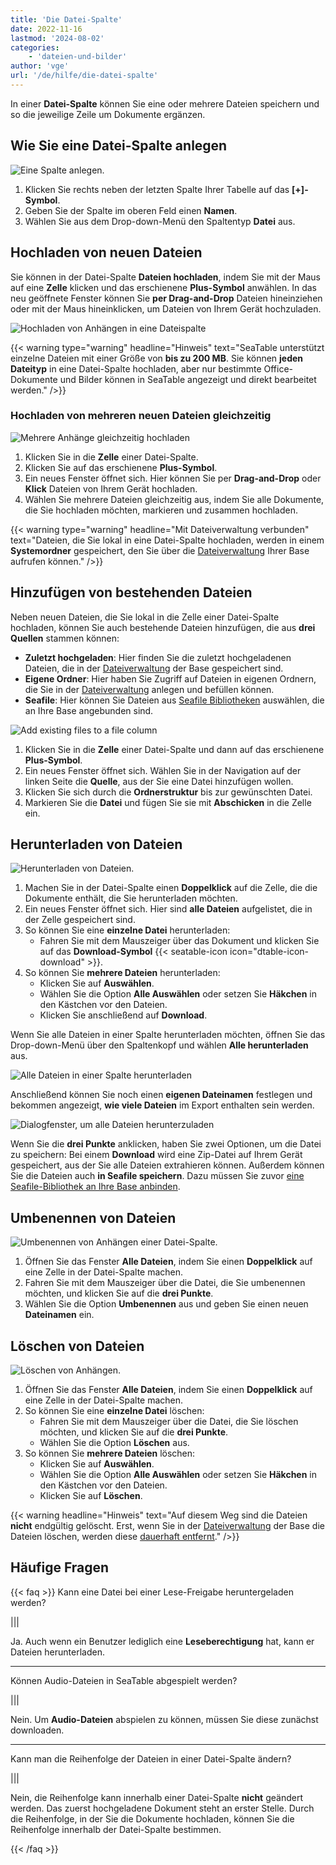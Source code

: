 ```yaml
---
title: 'Die Datei-Spalte'
date: 2022-11-16
lastmod: '2024-08-02'
categories:
    - 'dateien-und-bilder'
author: 'vge'
url: '/de/hilfe/die-datei-spalte'
---
```


In einer **Datei-Spalte** können Sie eine oder mehrere Dateien speichern und so die jeweilige Zeile um Dokumente ergänzen.

## Wie Sie eine Datei-Spalte anlegen

![Eine Spalte anlegen.](images/Wie-man-eine-Spalte-anlegt.gif)

1. Klicken Sie rechts neben der letzten Spalte Ihrer Tabelle auf das **\[+\]-Symbol**.
2. Geben Sie der Spalte im oberen Feld einen **Namen**.
3. Wählen Sie aus dem Drop-down-Menü den Spaltentyp **Datei** aus.

## Hochladen von neuen Dateien

Sie können in der Datei-Spalte **Dateien hochladen**, indem Sie mit der Maus auf eine **Zelle** klicken und das erschienene **Plus-Symbol** anwählen. In das neu geöffnete Fenster können Sie **per Drag-and-Drop** Dateien hineinziehen oder mit der Maus hineinklicken, um Dateien von Ihrem Gerät hochzuladen.

![Hochladen von Anhängen in eine Dateispalte](images/upload-files-into-file-column.gif)

{{< warning  type="warning" headline="Hinweis"  text="SeaTable unterstützt einzelne Dateien mit einer Größe von **bis zu 200 MB**. Sie können **jeden Dateityp** in eine Datei-Spalte hochladen, aber nur bestimmte Office-Dokumente und Bilder können in SeaTable angezeigt und direkt bearbeitet werden." />}}

### Hochladen von mehreren neuen Dateien gleichzeitig

![Mehrere Anhänge gleichzeitig hochladen](images/upload-multiple-files-into-file-column.gif)

1. Klicken Sie in die **Zelle** einer Datei-Spalte.
2. Klicken Sie auf das erschienene **Plus-Symbol**.
3. Ein neues Fenster öffnet sich. Hier können Sie per **Drag-and-Drop** oder **Klick** Dateien von Ihrem Gerät hochladen.
4. Wählen Sie mehrere Dateien gleichzeitig aus, indem Sie alle Dokumente, die Sie hochladen möchten, markieren und zusammen hochladen.

{{< warning  type="warning" headline="Mit Dateiverwaltung verbunden"  text="Dateien, die Sie lokal in eine Datei-Spalte hochladen, werden in einem **Systemordner** gespeichert, den Sie über die [Dateiverwaltung](\"https://seatable.io/docs/dateien-und-bilder/das-dateimanagement-einer-base/\") Ihrer Base aufrufen können." />}}

## Hinzufügen von bestehenden Dateien

Neben neuen Dateien, die Sie lokal in die Zelle einer Datei-Spalte hochladen, können Sie auch bestehende Dateien hinzufügen, die aus **drei Quellen** stammen können:

- **Zuletzt hochgeladen**: Hier finden Sie die zuletzt hochgeladenen Dateien, die in der [Dateiverwaltung](https://seatable.io/docs/dateien-und-bilder/das-dateimanagement-einer-base/) der Base gespeichert sind.
- **Eigene Ordner**: Hier haben Sie Zugriff auf Dateien in eigenen Ordnern, die Sie in der [Dateiverwaltung](https://seatable.io/docs/dateien-und-bilder/das-dateimanagement-einer-base/) anlegen und befüllen können.
- **Seafile**: Hier können Sie Dateien aus [Seafile Bibliotheken](https://seatable.io/docs/integrationen-innerhalb-von-seatable/eine-seafile-bibliothek-an-seatable-anbinden/) auswählen, die an Ihre Base angebunden sind.

![Add existing files to a file column](images/Add-existing-files-to-a-file-column.png)

1. Klicken Sie in die **Zelle** einer Datei-Spalte und dann auf das erschienene **Plus-Symbol**.
2. Ein neues Fenster öffnet sich. Wählen Sie in der Navigation auf der linken Seite die **Quelle**, aus der Sie eine Datei hinzufügen wollen.
3. Klicken Sie sich durch die **Ordnerstruktur** bis zur gewünschten Datei.
4. Markieren Sie die **Datei** und fügen Sie sie mit **Abschicken** in die Zelle ein.

## Herunterladen von Dateien

![Herunterladen von Dateien.](images/Herunterladen-von-Dateien.gif)

1. Machen Sie in der Datei-Spalte einen **Doppelklick** auf die Zelle, die die Dokumente enthält, die Sie herunterladen möchten.
2. Ein neues Fenster öffnet sich. Hier sind **alle Dateien** aufgelistet, die in der Zelle gespeichert sind.
3. So können Sie eine **einzelne Datei** herunterladen:
    - Fahren Sie mit dem Mauszeiger über das Dokument und klicken Sie auf das **Download-Symbol** {{< seatable-icon icon="dtable-icon-download" >}}.
4. So können Sie **mehrere Dateien** herunterladen:
    - Klicken Sie auf **Auswählen**.
    - Wählen Sie die Option **Alle Auswählen** oder setzen Sie **Häkchen** in den Kästchen vor den Dateien.
    - Klicken Sie anschließend auf **Download**.

Wenn Sie alle Dateien in einer Spalte herunterladen möchten, öffnen Sie das Drop-down-Menü über den Spaltenkopf und wählen **Alle herunterladen** aus.

![Alle Dateien in einer Spalte herunterladen](images/Download-all-files.png)

Anschließend können Sie noch einen **eigenen Dateinamen** festlegen und bekommen angezeigt, **wie viele Dateien** im Export enthalten sein werden.

![Dialogfenster, um alle Dateien herunterzuladen](images/Download-all-files-dialog.png)

Wenn Sie die **drei Punkte** anklicken, haben Sie zwei Optionen, um die Datei zu speichern: Bei einem **Download** wird eine Zip-Datei auf Ihrem Gerät gespeichert, aus der Sie alle Dateien extrahieren können. Außerdem können Sie die Dateien auch **in Seafile speichern**. Dazu müssen Sie zuvor [eine Seafile-Bibliothek an Ihre Base anbinden](https://seatable.io/docs/integrationen-innerhalb-von-seatable/eine-seafile-bibliothek-an-seatable-anbinden/).

## Umbenennen von Dateien

![Umbenennen von Anhängen einer Datei-Spalte.](images/Datei-Spalte-Anhaenge-umbenennen.gif)

1. Öffnen Sie das Fenster **Alle Dateien**, indem Sie einen **Doppelklick** auf eine Zelle in der Datei-Spalte machen.
2. Fahren Sie mit dem Mauszeiger über die Datei, die Sie umbenennen möchten, und klicken Sie auf die **drei Punkte**.
3. Wählen Sie die Option **Umbenennen** aus und geben Sie einen neuen **Dateinamen** ein.

## Löschen von Dateien

![Löschen von Anhängen.](images/Loeschen-von-Anhaengen.gif)

1. Öffnen Sie das Fenster **Alle Dateien**, indem Sie einen **Doppelklick** auf eine Zelle in der Datei-Spalte machen.
2. So können Sie eine **einzelne Datei** löschen:
    - Fahren Sie mit dem Mauszeiger über die Datei, die Sie löschen möchten, und klicken Sie auf die **drei Punkte**.
    - Wählen Sie die Option **Löschen** aus.
3. So können Sie **mehrere Dateien** löschen:
    - Klicken Sie auf **Auswählen**.
    - Wählen Sie die Option **Alle Auswählen** oder setzen Sie **Häkchen** in den Kästchen vor den Dateien.
    - Klicken Sie auf **Löschen**.

{{< warning  headline="Hinweis"  text="Auf diesem Weg sind die Dateien **nicht** endgültig gelöscht. Erst, wenn Sie in der [Dateiverwaltung](\"https://seatable.io/docs/dateien-und-bilder/das-dateimanagement-einer-base/\") der Base die Dateien löschen, werden diese [dauerhaft entfernt](\"https://seatable.io/docs/datei-und-bildanhaenge/wie-man-anhaenge-dauerhaft-entfernt/\")." />}}

## Häufige Fragen

{{< faq >}} Kann eine Datei bei einer Lese-Freigabe heruntergeladen werden?

|||

Ja. Auch wenn ein Benutzer lediglich eine **Leseberechtigung** hat, kann er Dateien herunterladen.

---

Können Audio-Dateien in SeaTable abgespielt werden?

|||

Nein. Um **Audio-Dateien** abspielen zu können, müssen Sie diese zunächst downloaden.

---

Kann man die Reihenfolge der Dateien in einer Datei-Spalte ändern?

|||

Nein, die Reihenfolge kann innerhalb einer Datei-Spalte **nicht** geändert werden. Das zuerst hochgeladene Dokument steht an erster Stelle. Durch die Reihenfolge, in der Sie die Dokumente hochladen, können Sie die Reihenfolge innerhalb der Datei-Spalte bestimmen.

{{< /faq >}}
